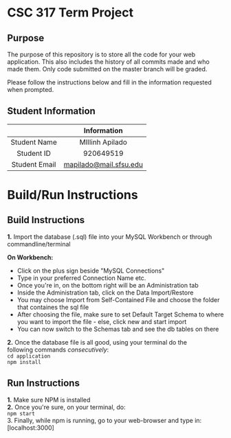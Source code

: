 # CSC 317 Term Project

## Purpose

The purpose of this repository is to store all the code for your web application. This also includes the history of all commits made and who made them. Only code submitted on the master branch will be graded.

Please follow the instructions below and fill in the information requested when prompted.

## Student Information

|               | Information               |
|:-------------:|:-------------------------:|
| Student Name  | MIllinh Apilado           |
| Student ID    | 920649519                 |
| Student Email | mapilado@mail.sfsu.edu    |



# Build/Run Instructions

## Build Instructions
**1.** Import the database (.sql) file into your MySQL Workbench
   or through commandline/terminal 

**On Workbench:**
- Click on the plus sign beside "MySQL Connections"
- Type in your preferred Connection Name etc.
- Once you're in, on the bottom right will be an Administration tab
- Inside the Administration tab, click on the Data Import/Restore
- You may choose Import from Self-Contained File and choose the 
           folder that containes the sql file
- After choosing the file, make sure to set Default Target Schema to
           where you want to import the file - else, click new and start import
- You can now switch to the Schemas tab and see the db tables on  there 

**2.** Once the database file is all good, using your terminal do the <br />
       following commands *consecutively*: <br />
   `cd application` <br />
     `npm install`
    
## Run Instructions <br />
**1.** Make sure NPM is installed <br />
**2.** Once you're sure, on your terminal, do: <br />
 `npm start`
   <br />
3. Finally, while npm is running, go to your web-browser and type in: <br />
   [localhost:3000]
